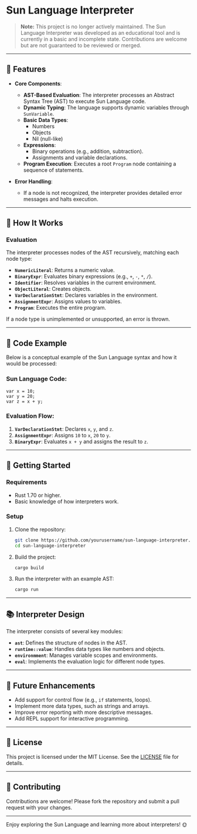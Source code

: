 # Sun Language Interpreter

> **Note:** This project is no longer actively maintained. The Sun Language Interpreter was developed as an educational tool and is currently in a basic and incomplete state. Contributions are welcome but are not guaranteed to be reviewed or merged.

---

## 🌟 **Features**

- **Core Components**:
  - **AST-Based Evaluation**: The interpreter processes an Abstract Syntax Tree (AST) to execute Sun Language code.
  - **Dynamic Typing**: The language supports dynamic variables through `SunVariable`.
  - **Basic Data Types**:
    - Numbers
    - Objects
    - Nil (null-like)
  - **Expressions**:
    - Binary operations (e.g., addition, subtraction).
    - Assignments and variable declarations.
  - **Program Execution**: Executes a root `Program` node containing a sequence of statements.

- **Error Handling**:
  - If a node is not recognized, the interpreter provides detailed error messages and halts execution.

---

## 🔧 **How It Works**

### **Evaluation**
The interpreter processes nodes of the AST recursively, matching each node type:

- **`NumericLiteral`**: Returns a numeric value.
- **`BinaryExpr`**: Evaluates binary expressions (e.g., `+`, `-`, `*`, `/`).
- **`Identifier`**: Resolves variables in the current environment.
- **`ObjectLiteral`**: Creates objects.
- **`VarDeclarationStmt`**: Declares variables in the environment.
- **`AssignmentExpr`**: Assigns values to variables.
- **`Program`**: Executes the entire program.

If a node type is unimplemented or unsupported, an error is thrown.

---

## 📄 **Code Example**

Below is a conceptual example of the Sun Language syntax and how it would be processed:

### **Sun Language Code**:
```sun
var x = 10;
var y = 20;
var z = x + y;
```

### **Evaluation Flow**:
1. **`VarDeclarationStmt`**: Declares `x`, `y`, and `z`.
2. **`AssignmentExpr`**: Assigns `10` to `x`, `20` to `y`.
3. **`BinaryExpr`**: Evaluates `x + y` and assigns the result to `z`.

---

## 🚀 **Getting Started**

### **Requirements**
- Rust 1.70 or higher.
- Basic knowledge of how interpreters work.

### **Setup**
1. Clone the repository:
   ```bash
   git clone https://github.com/yourusername/sun-language-interpreter.git
   cd sun-language-interpreter
   ```
2. Build the project:
   ```bash
   cargo build
   ```
3. Run the interpreter with an example AST:
   ```bash
   cargo run
   ```

---

## 📚 **Interpreter Design**

The interpreter consists of several key modules:

- **`ast`**: Defines the structure of nodes in the AST.
- **`runtime::value`**: Handles data types like numbers and objects.
- **`environmment`**: Manages variable scopes and environments.
- **`eval`**: Implements the evaluation logic for different node types.

---

## 🔮 **Future Enhancements**

- Add support for control flow (e.g., `if` statements, loops).
- Implement more data types, such as strings and arrays.
- Improve error reporting with more descriptive messages.
- Add REPL support for interactive programming.

---

## 📝 **License**

This project is licensed under the MIT License. See the [LICENSE](LICENSE) file for details. 

---

## 🤝 **Contributing**

Contributions are welcome! Please fork the repository and submit a pull request with your changes.

---

Enjoy exploring the Sun Language and learning more about interpreters! 🌞

